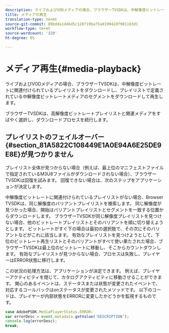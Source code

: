 ```yaml
---
description: ライブおよびVODメディアの場合、ブラウザーTVSDKは、中解像度ビットレートに関連付けられているプレイリストをダウンロードし、プレイリストで定義されている中解像度ビットレートメディアのセグメントをダウンロードして再生します。
title: メディアの再生
translation-type: tm+mt
source-git-commit: 89bdda1d4bd5c126f19ba75a819942df901183d1
workflow-type: tm+mt
source-wordcount: '329'
ht-degree: 0%

---
```



# メディア再生{#media-playback}

ライブおよびVODメディアの場合、ブラウザーTVSDKは、中解像度ビットレートに関連付けられているプレイリストをダウンロードし、プレイリストで定義されている中解像度ビットレートメディアのセグメントをダウンロードして再生します。

ブラウザーTVSDKは、高解像度ビットレートプレイリストと関連メディアをすばやく選択し、ダウンロードプロセスを続行します。

## プレイリストのフェイルオーバー{#section_81A5822C108449E1A0E94A6E25DE9E8E}が見つかりません

プレイリスト全体が見つからない場合（例えば、最上位のマニフェストファイルで指定されているM3U8ファイルがダウンロードされない場合）、ブラウザーTVSDKは回復を試みます。 回復できない場合は、次のステップをアプリケーションが決定します。

中解像度ビットレートに関連付けられているプレイリストがない場合、Browser TVSDKは、同じ解像度のバリアントプレイリストを検索します。 同じ解像度が見つかった場合、開始はバリアントプレイリストとセグメントを一致する位置からダウンロードします。 ブラウザーTVSDKが同じ解像度プレイリストを見つけない場合、他のビットレートプレイリストとそのバリアントを順に切り替えようとします。 ビットレートがすぐ下の場合は最初の選択肢で、その次にそのバリアントなどがこれに該当します。 有効なプレイリストを見つけようとして、下位のビットレート再生リストとそのバリアントがすべて使い果たされた場合、ブラウザーTVSDKは最上位のビットレートに移動し、そこからカウントダウンします。 有効なプレイリストが見つからない場合、プロセスは失敗し、プレイヤーはERROR状態に移行します。

この状況の処理方法は、アプリケーションが決定できます。 例えば、プレイヤーアクティビティを閉じて、カタログアクティビティに移動させることができます。 関心のあるイベントは、ステータスまたは状態が変更されたイベントで、対応するコールバックはonステータスが変更されたメソッドです。 以下のコードは、プレイヤーが内部状態をERRORに変更したかどうかを監視するものです。

```js
case AdobePSDK.MediaPlayerStatus.ERROR:  
var errorDesc = event.metadata.getValue('DESCRIPTION'); 
console.log(errorDesc); 
break; 
```
